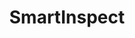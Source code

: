 ---
title: "SmartInspect"
description: "AddressFinder description"
slug: "https://www.addressfinder.co.nz"
primaryImage: './primary-image.png'
---